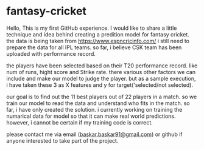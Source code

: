 # fantasy-cricket

Hello, This is my first GitHub experience. I would like to share a little technique and idea behind creating a predition model for fantasy cricket.
the data is being taken from https://www.espncricinfo.com/
i still need to prepare the data for all IPL teams. so far, i believe CSK team has been uploaded with performance record.

the players have been selected based on their T20 performance record. like num of runs, hight score and Strike rate. there various other factors we can include and make our model to judge the player. but as a sample execution, i have taken these 3 as X features and y for target('selected/not selected).

our goal is to find out the 11 best players out of 22 players in a match.
so we train our model to read the data and understand who fits in the match.
so far, i have only created the solution. i currently working on training the numarical data for model so that it can make real world predictions. however, i cannot be certain if my training code is correct. 

please contact me via email (baskar.baskar91@gmail.com) or github if anyone interested to take part of the project.
